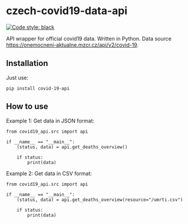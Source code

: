 # czech-covid19-data-api
[![Code style: black](https://img.shields.io/badge/code%20style-black-000000.svg)](https://github.com/psf/black)

API wrapper for official covid19 data. Written in Python. Data source https://onemocneni-aktualne.mzcr.cz/api/v2/covid-19. 

## Installation
Just use:
```
pip install covid-19-api
```

## How to use

Example 1: Get data in JSON format:

```
from covid19_api.src import api

if __name__ == "__main__":
    (status, data) = api.get_deaths_overview()

    if status:
        print(data)
```

Example 2: Get data in CSV format:

```
from covid19_api.src import api

if __name__ == "__main__":
    (status, data) = api.get_deaths_overview(resource="/umrti.csv")

    if status:
        print(data)
```
